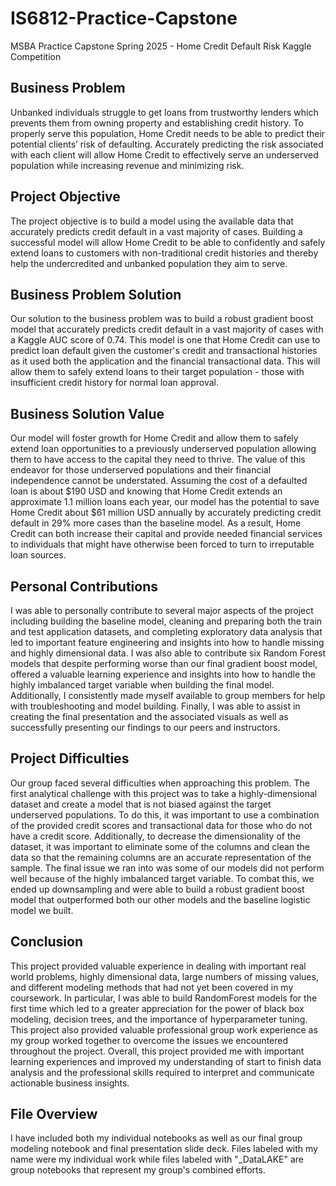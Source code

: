 # IS6812-Practice-Capstone
MSBA Practice Capstone Spring 2025 - Home Credit Default Risk Kaggle Competition

## Business Problem
Unbanked individuals struggle to get loans from trustworthy lenders which prevents them from owning property and establishing credit history. To properly serve this population, Home Credit needs to be able to predict their potential clients’ risk of defaulting. Accurately predicting the risk associated with each client will allow Home Credit to effectively serve an underserved population while increasing revenue and minimizing risk. 

## Project Objective
The project objective is to build a model using the available data that accurately predicts credit default in a vast majority of cases. Building a successful model will allow Home Credit to be able to confidently and safely extend loans to customers with non-traditional credit histories and thereby help the undercredited and unbanked population they aim to serve. 

## Business Problem Solution
Our solution to the business problem was to build a robust gradient boost model that accurately predicts credit default in a vast majority of cases with a Kaggle AUC score of 0.74. This model is one that Home Credit can use to predict loan default given the customer's credit and transactional histories as it used both the application and the financial transactional data. This will allow them to safely extend loans to their target population - those with insufficient credit history for normal loan approval. 

## Business Solution Value
Our model will foster growth for Home Credit and allow them to safely extend loan opportunities to a previously underserved population allowing them to have access to the capital they need to thrive. The value of this endeavor for those underserved populations and their financial independence cannot be understated. Assuming the cost of a defaulted loan is about $190 USD and knowing that Home Credit extends an approximate 1.1 million loans each year, our model has the potential to save Home Credit about $61 million USD annually by accurately predicting credit default in 29% more cases than the baseline model. As a result, Home Credit can both increase their capital and provide needed financial services to individuals that might have otherwise been forced to turn to irreputable loan sources. 

## Personal Contributions
I was able to personally contribute to several major aspects of the project including building the baseline model, cleaning and preparing both the train and test application datasets, and completing exploratory data analysis that led to important feature engineering and insights into how to handle missing and highly dimensional data. I was also able to contribute six Random Forest models that despite performing worse than our final gradient boost model, offered a valuable learning experience and insights into how to handle the highly imbalanced target variable when building the final model. Additionally, I consistently made myself available to group members for help with troubleshooting and model building. Finally, I was able to assist in creating the final presentation and the associated visuals as well as successfully presenting our findings to our peers and instructors. 

## Project Difficulties
Our group faced several difficulties when approaching this problem. The first analytical challenge with this project was to take a highly-dimensional dataset and create a model that is not biased against the target underserved populations. To do this, it was important to use a combination of the provided credit scores and transactional data for those who do not have a credit score. Additionally, to decrease the dimensionality of the dataset, it was important to eliminate some of the columns and clean the data so that the remaining columns are an accurate representation of the sample. The final issue we ran into was some of our models did not perform well because of the highly imbalanced target variable. To combat this, we ended up downsampling and were able to build a robust gradient boost model that outperformed both our other models and the baseline logistic model we built. 

## Conclusion
This project provided valuable experience in dealing with important real world problems, highly dimensional data, large numbers of missing values, and different modeling methods that had not yet been covered in my coursework. In particular, I was able to build RandomForest models for the first time which led to a greater appreciation for the power of black box modeling, decision trees, and the importance of hyperparameter tuning. This project also provided valuable professional group work experience as my group worked together to overcome the issues we encountered throughout the project. Overall, this project provided me with important learning experiences and improved my understanding of start to finish data analysis and the professional skills required to interpret and communicate actionable business insights. 

## File Overview
I have included both my individual notebooks as well as our final group modeling notebook and final presentation slide deck. Files labeled with my name were my individual work while files labeled with "_DataLAKE" are group notebooks that represent my group's combined efforts. 
